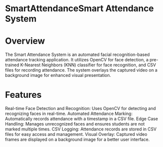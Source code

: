 # SmartAttendanceSmart Attendance System
# Overview
The Smart Attendance System is an automated facial recognition-based attendance tracking application. It utilizes OpenCV for face detection, a pre-trained K-Nearest Neighbors (KNN) classifier for face recognition, and CSV files for recording attendance. The system overlays the captured video on a background image for enhanced visual presentation.

# Features
Real-time Face Detection and Recognition: Uses OpenCV for detecting and recognizing faces in real-time.
Automated Attendance Marking: Automatically records attendance with a timestamp in a CSV file.
Edge Case Handling: Manages unrecognized faces and ensures students are not marked multiple times.
CSV Logging: Attendance records are stored in CSV files for easy access and management.
Visual Overlay: Captured video frames are displayed on a background image for a better user interface.
